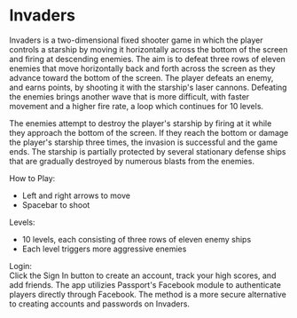 # Invaders

Invaders is a two-dimensional fixed shooter game in which the player controls a starship by moving it horizontally across the bottom of the screen and firing at descending enemies. The aim is to defeat three rows of eleven enemies that move horizontally back and forth across the screen as they advance toward the bottom of the screen. The player defeats an enemy, and earns points, by shooting it with the starship's laser cannons. Defeating the enemies brings another wave that is more difficult, with faster movement and a higher fire rate, a loop which continues for 10 levels.

The enemies attempt to destroy the player's starship by firing at it while they approach the bottom of the screen. If they reach the bottom or damage the player's starship three times, the invasion is successful and the game ends. The starship is partially protected by several stationary defense ships that are gradually destroyed by numerous blasts from the enemies.

How to Play:
- Left and right arrows to move
- Spacebar to shoot

Levels:
- 10 levels, each consisting of three rows of eleven enemy ships
- Each level triggers more aggressive enemies

Login:<br>
Click the Sign In button to create an account, track your high scores, and add friends. The app utilizies Passport's Facebook module to authenticate players directly through Facebook. The method is a more secure alternative to creating accounts and passwords on Invaders.
